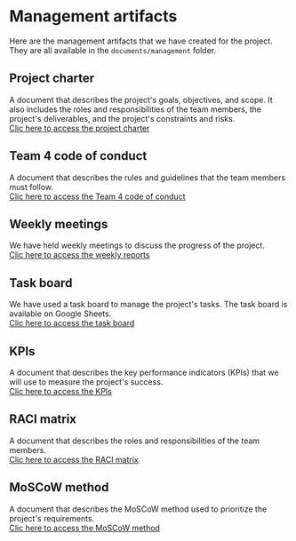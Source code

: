 # Management artifacts
Here are the management artifacts that we have created for the project. They are all available in the `documents/management` folder.

## Project charter
A document that describes the project's goals, objectives, and scope. It also includes the roles and responsibilities of the team members, the project's deliverables, and the project's constraints and risks.  
[Clic here to access the project charter](ManagementArtifacts/ProjectCharter.md)

## Team 4 code of conduct
A document that describes the rules and guidelines that the team members must follow.   
[Clic here to access the Team 4 code of conduct](ManagementArtifacts/TeamCodeOfConduct.md)

## Weekly meetings
We have held weekly meetings to discuss the progress of the project.   
[Clic here to access the weekly reports](WeeklyReports/WeeklyReports.md)

## Task board
We have used a task board to manage the project's tasks. The task board is available on Google Sheets.  
[Clic here to access the task board](https://docs.google.com/spreadsheets/d/1E8t51S0oPav2J0VLV4Xy5yahLEEN2YMRAqieqZXdKZA/edit#gid=0&fvid=171892406)

## KPIs
A document that describes the key performance indicators (KPIs) that we will use to measure the project's success.  
[Clic here to access the KPIs](https://docs.google.com/spreadsheets/d/1j3LlDAgFUH9Mpr35p8H7L5XVyV-GKsRsQ2dPfM3D2-4/edit?usp=sharing)

## RACI matrix
A document that describes the roles and responsibilities of the team members.  
[Clic here to access the RACI matrix](https://docs.google.com/spreadsheets/d/1NdSN8kjTw9uXcUbG_F4BMpNhVCxAUsPhv6oYFRZ3_c8/edit#gid=116971553)

## MoSCoW method
A document that describes the MoSCoW method used to prioritize the project's requirements.  
[Clic here to access the MoSCoW method](https://docs.google.com/spreadsheets/d/1r215XhdT6uWA-WzRyy7xccX8i1-tff1MAOI3LSzm7G4/edit#gid=0)